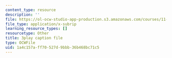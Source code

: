 ```yaml
---
content_type: resource
description: ''
file: https://ol-ocw-studio-app-production.s3.amazonaws.com/courses/11-384-malaysia-sustainable-cities-practicum-spring-2018/1a4c157aff70527d9bbb36b468bc71c5_b-PoEwPoRe8.vtt
file_type: application/x-subrip
learning_resource_types: []
resourcetype: Other
title: 3play caption file
type: OCWFile
uid: 1a4c157a-ff70-527d-9bbb-36b468bc71c5
---
```

